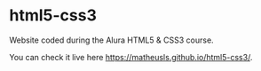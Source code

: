 # html5-css3
Website coded during the Alura HTML5 &amp; CSS3 course.

You can check it live here  https://matheusls.github.io/html5-css3/.
